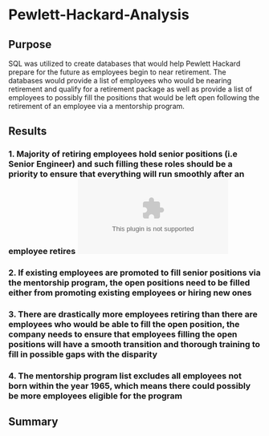 # Pewlett-Hackard-Analysis
## Purpose
SQL was utilized to create databases that would help Pewlett Hackard prepare for the future as employees begin to near retirement. The databases would provide a list of employees who would be nearing retirement and qualify for a retirement package as well as provide a list of employees to possibly fill the positions that would be left open following the retirement of an employee via a mentorship program.

## Results

### 1.	Majority of retiring employees hold senior positions (i.e Senior Engineer) and such filling these roles should be a priority to ensure that everything will run smoothly after an employee retires ![retiring_titles](Data/retiring_titles.csv)
### 2.	If existing employees are promoted to fill senior positions via the mentorship program, the open positions need to be filled either from promoting existing employees or hiring new ones
### 3.	There are drastically more employees retiring than there are employees who would be able to fill the open position, the company needs to ensure that employees filling the open positions will have a smooth transition and thorough training to fill in possible gaps with the disparity
### 4.	The mentorship program list excludes all employees not born within the year 1965, which means there could possibly be more employees eligible for the program



## Summary
